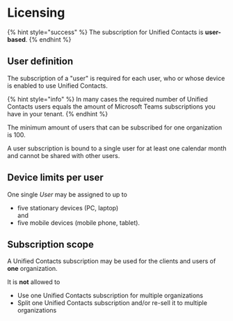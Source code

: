 # Licensing

{% hint style="success" %}
The subscription for Unified Contacts is **user-based**.&#x20;
{% endhint %}

## User definition

The subscription of a "user" is required for each user, who or whose device is enabled to use Unified Contacts.

{% hint style="info" %}
In many cases the required number of Unified Contacts users equals the amount of Microsoft Teams subscriptions you have in your tenant.
{% endhint %}

The minimum amount of users that can be subscribed for one organization is 100.

A user subscription is bound to a single user for at least one calendar month and cannot be shared with other users.

## Device limits per user

One single _User_ may be assigned to up to

* five stationary devices (PC, laptop)\
  and
* five mobile devices (mobile phone, tablet).

## Subscription scope

A Unified Contacts subscription may be used for the clients and users of **one** organization.&#x20;

It is **not** allowed to&#x20;

* Use one Unified Contacts subscription for multiple organizations
* Split one Unified Contacts subscription and/or re-sell it to multiple organizations
